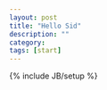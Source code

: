 ```yaml
---
layout: post
title: "Hello Sid"
description: ""
category: 
tags: [start]
---
```

{% include JB/setup %}
